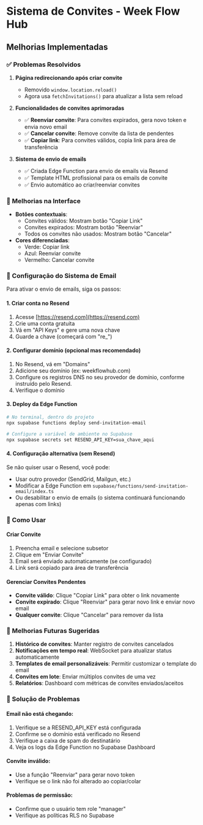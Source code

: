 # Sistema de Convites - Week Flow Hub

## Melhorias Implementadas

### ✅ Problemas Resolvidos

1. **Página redirecionando após criar convite**

   - Removido `window.location.reload()`
   - Agora usa `fetchInvitations()` para atualizar a lista sem reload

2. **Funcionalidades de convites aprimoradas**

   - ✅ **Reenviar convite**: Para convites expirados, gera novo token e envia novo email
   - ✅ **Cancelar convite**: Remove convite da lista de pendentes
   - ✅ **Copiar link**: Para convites válidos, copia link para área de transferência

3. **Sistema de envio de emails**
   - ✅ Criada Edge Function para envio de emails via Resend
   - ✅ Template HTML profissional para os emails de convite
   - ✅ Envio automático ao criar/reenviar convites

### 🎨 Melhorias na Interface

- **Botões contextuais**:
  - Convites válidos: Mostram botão "Copiar Link"
  - Convites expirados: Mostram botão "Reenviar"
  - Todos os convites não usados: Mostram botão "Cancelar"
- **Cores diferenciadas**:
  - Verde: Copiar link
  - Azul: Reenviar convite
  - Vermelho: Cancelar convite

### 📧 Configuração do Sistema de Email

Para ativar o envio de emails, siga os passos:

#### 1. Criar conta no Resend

1. Acesse [https://resend.com](https://resend.com)
2. Crie uma conta gratuita
3. Vá em "API Keys" e gere uma nova chave
4. Guarde a chave (começará com "re\_")

#### 2. Configurar domínio (opcional mas recomendado)

1. No Resend, vá em "Domains"
2. Adicione seu domínio (ex: weekflowhub.com)
3. Configure os registros DNS no seu provedor de domínio, conforme instruído pelo Resend.
4. Verifique o domínio

#### 3. Deploy da Edge Function

```bash
# No terminal, dentro do projeto
npx supabase functions deploy send-invitation-email

# Configure a variável de ambiente no Supabase
npx supabase secrets set RESEND_API_KEY=sua_chave_aqui
```

#### 4. Configuração alternativa (sem Resend)

Se não quiser usar o Resend, você pode:

- Usar outro provedor (SendGrid, Mailgun, etc.)
- Modificar a Edge Function em `supabase/functions/send-invitation-email/index.ts`
- Ou desabilitar o envio de emails (o sistema continuará funcionando apenas com links)

### 🔧 Como Usar

#### Criar Convite

1. Preencha email e selecione subsetor
2. Clique em "Enviar Convite"
3. Email será enviado automaticamente (se configurado)
4. Link será copiado para área de transferência

#### Gerenciar Convites Pendentes

- **Convite válido**: Clique "Copiar Link" para obter o link novamente
- **Convite expirado**: Clique "Reenviar" para gerar novo link e enviar novo email
- **Qualquer convite**: Clique "Cancelar" para remover da lista

### 🚀 Melhorias Futuras Sugeridas

1. **Histórico de convites**: Manter registro de convites cancelados
2. **Notificações em tempo real**: WebSocket para atualizar status automaticamente
3. **Templates de email personalizáveis**: Permitir customizar o template do email
4. **Convites em lote**: Enviar múltiplos convites de uma vez
5. **Relatórios**: Dashboard com métricas de convites enviados/aceitos

### 🐛 Solução de Problemas

#### Email não está chegando:

1. Verifique se a RESEND_API_KEY está configurada
2. Confirme se o domínio está verificado no Resend
3. Verifique a caixa de spam do destinatário
4. Veja os logs da Edge Function no Supabase Dashboard

#### Convite inválido:

- Use a função "Reenviar" para gerar novo token
- Verifique se o link não foi alterado ao copiar/colar

#### Problemas de permissão:

- Confirme que o usuário tem role "manager"
- Verifique as políticas RLS no Supabase
